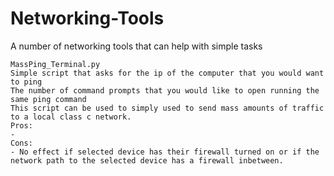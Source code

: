 # Networking-Tools
A number of networking tools that can help with simple tasks


    MassPing_Terminal.py
    Simple script that asks for the ip of the computer that you would want to ping 
    The number of command prompts that you would like to open running the same ping command
    This script can be used to simply used to send mass amounts of traffic to a local class c network.
    Pros:
    -
    Cons:
    - No effect if selected device has their firewall turned on or if the network path to the selected device has a firewall inbetween.